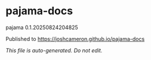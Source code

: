 # pajama-docs
pajama 0.1.20250824204825

Published to https://joshcameron.github.io/pajama-docs

*This file is auto-generated. Do not edit.*

